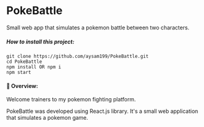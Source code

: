 # PokeBattle
Small web app that simulates a pokemon battle between two characters.

##### How to install this project:

```
git clone https://github.com/aysam199/PokeBattle.git
cd PokeBattle
npm install OR npm i
npm start
```

#### :page_facing_up: Overview:

Welcome trainers to my pokemon fighting platform.

PokeBattle was developed using React.js library.
It's a small web application that simulates a pokemon game.
